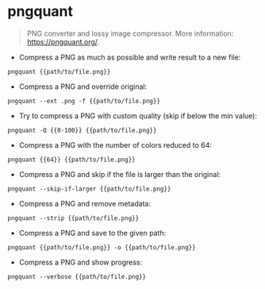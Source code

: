 # pngquant

> PNG converter and lossy image compressor.
> More information: <https://pngquant.org/>.

- Compress a PNG as much as possible and write result to a new file:

`pngquant {{path/to/file.png}}`

- Compress a PNG and override original:

`pngquant --ext .png -f {{path/to/file.png}}`

- Try to compress a PNG with custom quality (skip if below the min value):

`pngquant -Q {{0-100}} {{path/to/file.png}}`

- Compress a PNG with the number of colors reduced to 64:

`pngquant {{64}} {{path/to/file.png}}`

- Compress a PNG and skip if the file is larger than the original:

`pngquant --skip-if-larger {{path/to/file.png}}`

- Compress a PNG and remove metadata:

`pngquant --strip {{path/to/file.png}}`

- Compress a PNG and save to the given path:

`pngquant {{path/to/file.png}} -o {{path/to/file.png}}`

- Compress a PNG and show progress:

`pngquant --verbose {{path/to/file.png}}`
